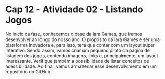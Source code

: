 # Cap 12 - Atividade 02 - Listando Jogos
 No início da fase, conhecemos o case da Iara Games, que iremos desenvolver ao longo do nosso ano. O propósito da Iara Games é ser uma plataforma inovadora e, para isso, terá que contar com um layout super interativo.  Sendo assim, vamos criar um pequeno piloto da página de listagem dos jogos, contendo imagens, links e, principalmente, um layout interessante. Verifique também a possibilidade de listar conceitos de acessibilidade.  Ao final, vamos armazenar esse desenvolvimento em um repositório do GitHub.
